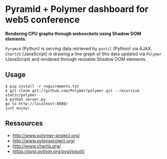 # Pyramid + Polymer dashboard for web5 conference

**Rendering CPU graphs through websockets using Shadow DOM elements.**

`Pyramid` (Python) is serving data retrieved by `psutil` (Python) via AJAX.
`ChartJS` (JavaScript) is drawing a line graph of this data updated via 
`Polymer` (JavaScript) and rendered through reusable Shadow DOM elements.

## Usage

    $ pip install -r requirements.txt
    $ git clone git://github.com/Polymer/polymer.git --recursive static/polymer
    $ python server.py
    go to http://localhost:8080/
    just enjoy!

## Ressources

* http://www.polymer-project.org/
* http://www.pylonsproject.org/
* http://www.chartjs.org/
* https://pypi.python.org/pypi/psutil/
